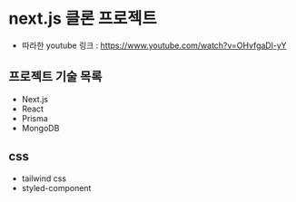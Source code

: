 # next.js 클론 프로젝트

- 따라한 youtube 링크 : https://www.youtube.com/watch?v=OHvfgaDl-yY

## 프로젝트 기술 목록

- Next.js
- React
- Prisma
- MongoDB

## css
- tailwind css
- styled-component